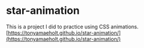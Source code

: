# star-animation
This is a project I did to practice using CSS animations. [https://tonyamaeholt.github.io/star-animation/](https://tonyamaeholt.github.io/star-animation/)
